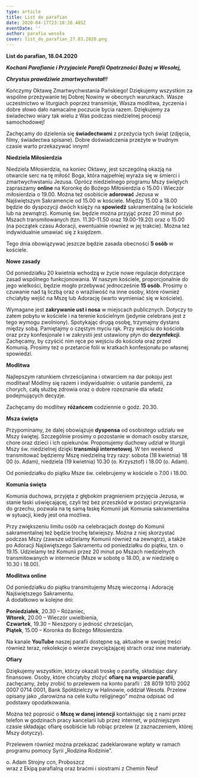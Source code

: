 ```yaml
---
type: article
title: List do parafian
date: 2020-04-17T23:10:20.485Z
eventDate: ''
author: parafia wesoła
cover: list_do_parafian_27.03.2020.png
---
```

**List do parafian, 18.04.2020**

***Kochani Parafianie i Przyjaciele Parafii Opatrzności Bożej w Wesołej,***

***Chrystus prawdziwie zmartwychwstał!!***

Kończymy Oktawę Zmartwychwstania Pańskiego! Dziękujemy wszystkim za wspólne przeżywanie tej Dobrej Nowiny w obecnych warunkach. Wasze uczestnictwo w liturgiach poprzez transmisje, Wasza modlitwa, życzenia i dobre słowo dało namacalne poczucie bycia razem. Dziękujemy za świadectwo wiary tak wielu z Was podczas niedzielnej procesji samochodowej!

Zachęcamy do dzielenia się **świadectwami** z przeżycia tych świąt (zdjęcia, filmy, świadectwa spisane). Dobre doświadczenia przeżyte w trudnym czasie warto przekazywać innym!

**Niedziela Miłosierdzia**

Niedziela Miłosierdzia, na koniec Oktawy, jest szczególną okazją na otwarcie serc na tę miłość Boga, która najpełniej wyraża się w śmierci i zmartwychwstaniu Jezusa. Oprócz niedzielnego programu Mszy świętych zapraszamy **online** na Koronkę do Bożego Miłosierdzia o 15.00 i Wieczór miłosierdzia o 19.00. Można też osobiście **adorować** Jezusa w Najświętszym Sakramencie od 15.00 w kościele. Między 15.00 a 18.00 będzie do dyspozycji dwóch księży na **spowiedź** sakramentalną (w kościele lub na zewnątrz). Komunię św. będzie można przyjąć przez 20 minut po Mszach transmitowanych (tzn. 11.30-11.50 oraz 19.00-19.20) oraz o 15.00 (na początek czasu Adoracji, ewentualnie również w jej trakcie). Można też indywidualnie umawiać się z księdzem.

Tego dnia obowiązywać jeszcze będzie zasada obecności **5 osób** w kościele.

**Nowe zasady**

Od poniedziałku 20 kwietnia wchodzą w życie nowe regulacje dotyczące zasad wspólnego funkcjonowania. W naszym kościele, proporcjonalnie do jego wielkości, będzie mogło przebywać jednocześnie **15 osób**. Prosimy o czuwanie nad tą liczbą oraz o wrażliwość na inne osoby, które również chciałyby wejść na Mszę lub Adorację (warto wymieniać się w kościele).

Wymagane jest **zakrywanie ust i nosa** w miejscach publicznych. Dotyczy to zatem pobytu w kościele i na terenie kościelnym (jedynie celebrans jest z tego wymogu zwolniony). Spotykając drugą osobę, trzymajmy dystans między sobą. Pamiętajmy o częstym myciu rąk. Przy wejściu do kościoła oraz przy konfesjonale i w zakrystii jest ustawiony płyn do **dezynfekcji**. Zachęcamy, by czyścić nim ręce po wejściu do kościoła oraz przed Komunią. Prosimy też o przetarcie folii w kratkach konfesjonału po własnej spowiedzi.

**Modlitwa**

Najlepszym ratunkiem chrześcijanina i otwarciem na dar pokoju jest modlitwa! Módlmy się razem i indywidualnie: o ustanie pandemii, za chorych, całą służbę zdrowia oraz o dobre rozeznanie dla władz podejmujących decyzje.

Zachęcamy do modlitwy **różańcem** codziennie o godz. 20.30.

**Msza święta**

Przypominamy, że dalej obowiązuje **dyspensa** od osobistego udziału we Mszy świętej. Szczególnie prosimy o pozostanie w domach osoby starsze, chore oraz dzieci i ich opiekunów. Proponujemy duchowy udział w liturgii Mszy św. niedzielnej dzięki **transmisji internetowej**. W ten weekend transmitować będziemy Mszę niedzielną trzy razy: sobota (18 kwietnia) 18 00 (o. Adam), niedziela (19 kwietnia) 10.30 (o. Krzysztof) i 18.00 (o. Adam).

Od poniedziałku do piątku Msze św. celebrujemy w kościele o 7.00 i 18.00.

**Komunia święta**

Komunia duchowa, przyjęta z głębokim pragnieniem przyjęcia Jezusa, w stanie łaski uświęcającej, czyli też bez przeszkód w postaci przywiązania do grzechu, pozwala na tę samą łaskę Komunii jak Komunia sakramentalna w sytuacji, kiedy jest ona możliwa.

Przy zwiększeniu limitu osób na celebracjach dostęp do Komunii sakramentalnej też będzie trochę łatwiejszy. Można z niej skorzystać podczas Mszy (zawsze udzielamy Komunii również na zewnątrz), a także po Adoracji Najświętszego Sakramentu od poniedziałku do piątku, tzn. o 19.15. Udzielamy też Komunii przez 20 minut po Mszach niedzielnych transmitowanych w internecie (Msze w sobotę o 18.00, a w niedzielę o 10.30 i 18.00).

**Modlitwa online**

Od poniedziałku do piątku transmitujemy Mszę wieczorną i Adorację Najświętszego Sakramentu.\
A dodatkowo w kolejne dni:

**Poniedziałek**, 20.30 – Różaniec,\
**Wtorek**, 20.00 – Wieczór uwielbienia,\
**Czwartek**, 19.30 – Nieszpory o jedność chrześcijan,\
**Piątek**, 15.00 – Koronka do Bożego Miłosierdzia.

Na kanale **YouTube** naszej parafii dostępne są, aktualne w swojej treści również teraz, rekolekcje o wierze zwyciężającej strach oraz inne materiały.

**Ofiary**

Dziękujemy wszystkim, którzy okazali troskę o parafię, składając dary finansowe. Osoby, które chciałyby złożyć **ofiarę na wsparcie parafii**, zachęcamy, żeby zrobić to przelewem na konto parafii : 28 8019 1010 2002 0007 0714 0001, Bank Spółdzielczy w Halinowie, oddział Wesoła. Przelew opisany jako „darowizna na cele kultu religijnego” można odpisać od podstawy opodatkowania.

Można też poprosić o **Mszę w danej intencji** kontaktując się z nami przez telefon w godzinach pracy kancelarii lub przez internet, w późniejszym czasie składając ofiarę osobiście lub robiąc przelew (z zaznaczeniem, której Mszy dotyczy).

Przelewem również można przekazać zadeklarowane wpłaty w ramach programu pomocy Syrii „Rodzina Rodzinie”.

o. Adam Strojny ccn, Proboszcz\
wraz z Ekipą parafialną oraz braćmi i siostrami z Chemin Neuf